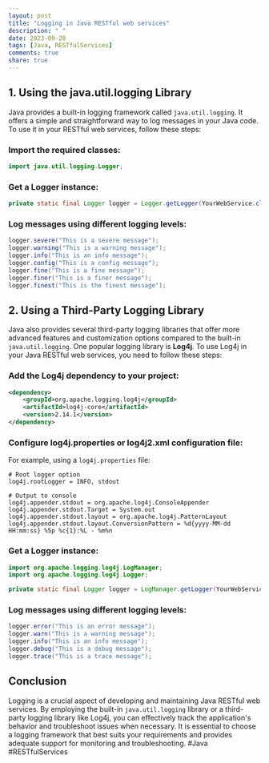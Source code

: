 ```yaml
---
layout: post
title: "Logging in Java RESTful web services"
description: " "
date: 2023-09-20
tags: [Java, RESTfulServices]
comments: true
share: true
---
```


## 1. Using the java.util.logging Library

Java provides a built-in logging framework called `java.util.logging`. It offers a simple and straightforward way to log messages in your Java code. To use it in your RESTful web services, follow these steps:

### Import the required classes:
```java
import java.util.logging.Logger;
```

### Get a Logger instance:
```java
private static final Logger logger = Logger.getLogger(YourWebService.class.getName());
```

### Log messages using different logging levels:
```java
logger.severe("This is a severe message");
logger.warning("This is a warning message");
logger.info("This is an info message");
logger.config("This is a config message");
logger.fine("This is a fine message");
logger.finer("This is a finer message");
logger.finest("This is the finest message");
```

## 2. Using a Third-Party Logging Library

Java also provides several third-party logging libraries that offer more advanced features and customization options compared to the built-in `java.util.logging`. One popular logging library is **Log4j**. To use Log4j in your Java RESTful web services, you need to follow these steps:

### Add the Log4j dependency to your project:
```xml
<dependency>
    <groupId>org.apache.logging.log4j</groupId>
    <artifactId>log4j-core</artifactId>
    <version>2.14.1</version>
</dependency>
```

### Configure log4j.properties or log4j2.xml configuration file:
For example, using a `log4j.properties` file:
```properties
# Root logger option
log4j.rootLogger = INFO, stdout

# Output to console
log4j.appender.stdout = org.apache.log4j.ConsoleAppender
log4j.appender.stdout.Target = System.out
log4j.appender.stdout.layout = org.apache.log4j.PatternLayout
log4j.appender.stdout.layout.ConversionPattern = %d{yyyy-MM-dd HH:mm:ss} %5p %c{1}:%L - %m%n
```

### Get a Logger instance:
```java
import org.apache.logging.log4j.LogManager;
import org.apache.logging.log4j.Logger;

private static final Logger logger = LogManager.getLogger(YourWebService.class);
```

### Log messages using different logging levels:
```java
logger.error("This is an error message");
logger.warn("This is a warning message");
logger.info("This is an info message");
logger.debug("This is a debug message");
logger.trace("This is a trace message");
```

## Conclusion

Logging is a crucial aspect of developing and maintaining Java RESTful web services. By employing the built-in `java.util.logging` library or a third-party logging library like Log4j, you can effectively track the application's behavior and troubleshoot issues when necessary. It is essential to choose a logging framework that best suits your requirements and provides adequate support for monitoring and troubleshooting. #Java #RESTfulServices